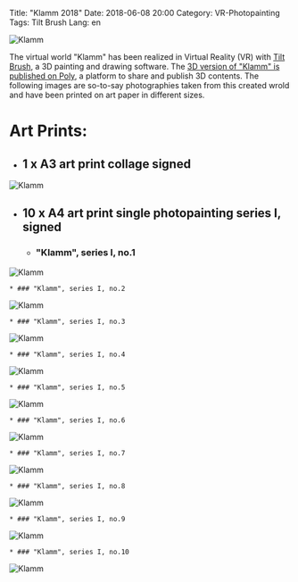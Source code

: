 Title: "Klamm 2018"
Date: 2018-06-08 20:00
Category: VR-Photopainting
Tags: Tilt Brush
Lang: en

![Klamm]({filename}images/vrklamm/cr-smeerws-klamm1.jpg "Klamm")


The virtual world "Klamm" has been realized in Virtual Reality (VR) with [Tilt Brush](https://www.tiltbrush.com/), a 3D painting and drawing software. The [3D version of "Klamm" is published on Poly](https://poly.google.com/view/1zRfoQfwtzW), a platform to share and publish 3D contents. The following images are so-to-say photographies taken from this created wrold and have been printed on art paper in different sizes.

# Art Prints:

* ## 1 x A3 art print collage signed
![Klamm]({filename}images/vrklamm/cr-A3-smeerws-klamm.jpg "Klamm")

* ## 10 x A4 art print single photopainting series I, signed 

    * ### "Klamm", series I, no.1
![Klamm]({filename}images/vrklamm/cr-A4-smeerws-klamm-web-1.jpg "Klamm no.1")

    * ### "Klamm", series I, no.2
![Klamm]({filename}images/vrklamm/cr-A4-smeerws-klamm-web-2.jpg "Klamm no.2")

    * ### "Klamm", series I, no.3
![Klamm]({filename}images/vrklamm/cr-A4-smeerws-klamm-web-3.jpg "Klamm no.3")

    * ### "Klamm", series I, no.4
![Klamm]({filename}images/vrklamm/cr-A4-smeerws-klamm-web-4.jpg "Klamm no.4")

    * ### "Klamm", series I, no.5
![Klamm]({filename}images/vrklamm/cr-A4-smeerws-klamm-web-5.jpg "Klamm no.5")

    * ### "Klamm", series I, no.6
![Klamm]({filename}images/vrklamm/cr-A4-smeerws-klamm-web-6.jpg "Klamm no.6")

    * ### "Klamm", series I, no.7
![Klamm]({filename}images/vrklamm/cr-A4-smeerws-klamm-web-7.jpg "Klamm no.7")

    * ### "Klamm", series I, no.8
![Klamm]({filename}images/vrklamm/cr-A4-smeerws-klamm-web-8.jpg "Klamm no.8")

    * ### "Klamm", series I, no.9
![Klamm]({filename}images/vrklamm/cr-A4-smeerws-klamm-web-9.jpg "Klamm no.9")

    * ### "Klamm", series I, no.10
![Klamm]({filename}images/vrklamm/cr-A4-smeerws-klamm-web-10.jpg "Klamm no.10")
